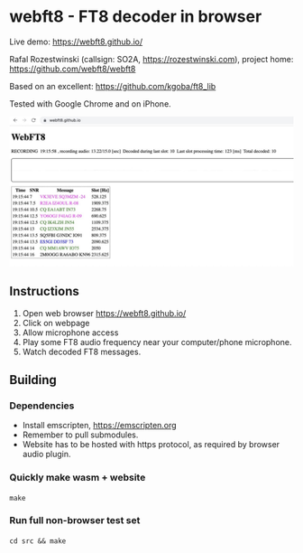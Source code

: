 # webft8 - FT8 decoder in browser

Live demo: https://webft8.github.io/

Rafal Rozestwinski (callsign: SO2A, https://rozestwinski.com), project home: https://github.com/webft8/webft8

Based on an excellent: https://github.com/kgoba/ft8_lib

Tested with Google Chrome and on iPhone.

![Screenshot](/web/webft8.github.io.jpeg?raw=true "Screenshot")

## Instructions

1. Open web browser https://webft8.github.io/
2. Click on webpage
3. Allow microphone access
4. Play some FT8 audio frequency near your computer/phone microphone.
5. Watch decoded FT8 messages.

## Building

### Dependencies

- Install emscripten, https://emscripten.org
- Remember to pull submodules.
- Website has to be hosted with https protocol, as required by browser audio plugin.

### Quickly make wasm + website

`make`

### Run full non-browser test set

`cd src && make`




